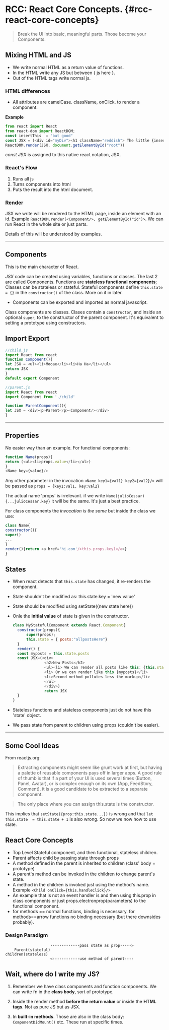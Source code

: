 # RCC: React Core Concepts. {#rcc-react-core-concepts}

> Break the UI into basic, meaningful parts. Those become your
> Components.

## Mixing HTML and JS

-   We write normal HTML as a return value of functions.
-   In the HTML write any JS but between { js here }.
-   Out of the HTML tags write normal js.

### HTML differences

-   All attributes are camelCase. className, onClick. to render a
    component.

**Example**

``` javascript
from react import React
from react-dom import ReactDOM;
const insertThis  = "but good"
const JSX = (<div id="myDiv"><h1 className="reddish"> The little {insertThis} document</h1></div>)
ReactDOM.render(JSX, document.getElementById("root")) 
```

*const JSX* is assigned to this native react notation, JSX.

### React\'s Flow

1.  Runs all js
2.  Turns components into html
3.  Puts the result into the html document.

### Render

JSX we write will be rendered to the HTML page, inside an element with
an id. Example `ReactDOM.render(<Component/>, getElementById("id")>`. We
can run React in the whole site or just parts.

Details of this will be understood by examples.

------------------------------------------------------------------------

## Components

This is the main character of React.

*JSX* code can be created using variables, functions or classes. The
last 2 are called Components. Functions are **stateless functional
components**; Classes can be stateless or stateful. Stateful components
define `this.state = {}` in the `constructor()` of the class. More on it
in later.

-   Components can be exported and imported as normal javascript.

Class components are classes. Clases contain a `constructor`, and inside
an optional `super`, to the constructor of the parent component. It\'s
equivalent to setting a prototype using constructors.

## Import Export

``` javascript
//child.js
import React from react
function Component(){
let JSX = <ul><li>Mooae</li><li>Ha Ha</li></ul>
return JSX
}
default export Component
```

``` javascript
//parent.js
import React from react
import Component from './child'

function ParentComponent(){
let JSX = <div><p>Parent</p><Component/></div>
}
```

------------------------------------------------------------------------

## Properties

No easier way than an example. For functional components:

``` javascript
function Name(props){
return (<ul><li>props.value</li></ul>)
}
<Name key={value}/>
```

Any other parameter in the invocation `<Name key1={val1} key2={val2}/>`
will be passed as `props = {key1:val1, key:val2}`

The actual name \'props\' is irrelevant. if we write
`Name(julioCessar){...julioCessar.key}` it will be the same. It\'s just
a best practice.

For class components the *invocation is the same* but inside the class
we use:

``` javascript
class Name{
constructor(){
super()
...
}
render(){return <a href='hi.com'/>this.props.key1</a>}
}
```

## States

-   When react detects that `this.state` has changed, it re-renders the
    component.

-   State shouldn\'t be modified as: this.state.key = \'new value\'

-   State should be modified using setState({new state here})

-   Onle the **initial value** of state is given in the constructor.

    ``` javascript
    class MyStatefulComponent extends React.Component{
      constructor(props){
          super(props);
          this.state = { posts:"allpostsHere"}
      }
      render() {
      const myposts = this.state.posts
      const JSX=(<div>
                  <h2>New Posts</h2>
                  <ul><li> We can render all posts like this: {this.state.posts}</li>
                  <li> Or we can render like this {myposts}</li>
                  <li>Second method pollutes less the markup</li>
                  </ul>
                  </div>)
                  return JSX
      }
    }
    ```

-   Stateless functions and stateless components just do not have this
    \'state\' object.

-   We pass state from parent to children using props (couldn\'t be
    easier).

------------------------------------------------------------------------

## Some Cool Ideas

From reactjs.org:

> Extracting components might seem like grunt work at first, but having
> a palette of reusable components pays off in larger apps. A good rule
> of thumb is that if a part of your UI is used several times (Button,
> Panel, Avatar), or is complex enough on its own (App, FeedStory,
> Comment), it is a good candidate to be extracted to a separate
> component.

> The only place where you can assign this.state is the constructor.

This implies that `setState({prop:this.state...})` is wrong and that
`let this.state  = this.state + 1` is also wrong. So now we now how to
use state.

## React Core Concepts

-   Top Level Stateful component, and then functional, stateless
    children.
-   Parent affects child by passing state through props
-   A method defined in the parent is inherited to children (class\'
    body = prototype)
-   A parent\'s method can be invoked in the children to change
    parent\'s state.
-   A method in the children is invoked just using the method\'s name.
    Example `<Child onClick={this.handleClick}/>`
-   An example that is not an event handler is and then using this.prop
    in class components or just props.electronprop(parameters) to the
    functional component.
-   for methods == normal functions, binding is necessary. for
    methods==arrow functions no binding necessary (but there downsides
    probably).

### Design Paradigm

                        -------------pass state as prop-----> 
        Parent(stateful)                                      children(stateless)
                        <------------use method of parent----

## Wait, where do I write my JS?

1.  Remember we have class components and function components. We can
    write fn in the **class body**, sort of prototype.

2.  Inside the render method **before the return value** or inside the
    **HTML tags**. Not as pure JS but as JSX.

3.  In **built-in methods**. Those are also in the class body:
    `ComponentDidMount()` etc. These run at specific times.
